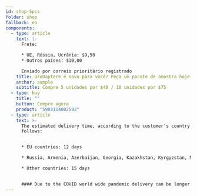 ```yaml
---
id: shop-5pcs
folder: shop
fallback: en
components:
  - type: article
    text: |-
      Frete:

      * UE, Rússia, Ucrânia: $9,50
      * Outros países: $10,00

      Enviado por correio prioritário registrado
    title: UroDapter® é novo para você? Peça um pacote de amostra hoje!
    anchor: sample
    subtitle: Compre 5 unidades por $40 / 10 unidades por $75
  - type: buy
    title: ""
    button: Compre agora
    product: "5983114002592"
  - type: article
    text: >-
      The estimated delivery time, according to the customer’s country as
      follows:


      * EU countries: 12 days

      * Russia, Armenia, Azerbaijan, Georgia, Kazakhstan, Kyrgyzstan, Moldova, Tajikistan, Turkmenistan, Ukraine, Uzbekistan: 19 days

      * Other countries: 15 days


      #### Due to the COVID world wide pandemic delivery can be longer than usual.
---
```

